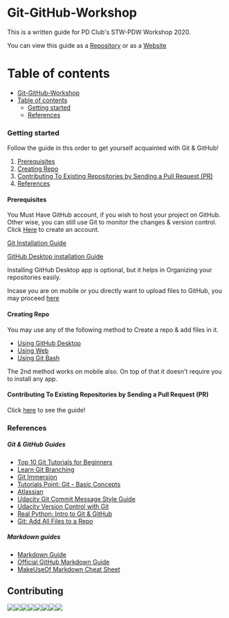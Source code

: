# Git-GitHub-Workshop

This is a written guide for PD Club's STW-PDW Workshop 2020.

You can view this guide as a [Repository](https://github.com/MRDGH2821/Git-GitHub-Workshop) or as a [Website](https://mrdgh2821.github.io/Git-GitHub-Workshop/)

# Table of contents

<!-- TOC -->

- [Git-GitHub-Workshop](#git-github-workshop)
- [Table of contents](#table-of-contents)
  - [Getting started](#getting-started)
  - [References](#references)

<!-- /TOC -->

### Getting started

Follow the guide in this order to get yourself acquainted with Git & GitHub!

1. [Prerequisites](#prerequisites)
2. [Creating Repo](#creating-repo)
3. [Contributing To Existing Repositories by Sending a Pull Request (PR)](#contributing-to-existing-repositories-by-sending-a-pull-request-pr)
4. [References](#References)

#### Prerequisites

You Must Have GitHub account, if you wish to host your project on GitHub.<br>
Other wise, you can still use Git to monitor the changes & version control.<br>
Click [Here](https://github.com/join?ref_cta=Sign+up&ref_loc=header+logged+out&ref_page=%2F&source=header-home) to create an account.<br>

[Git Installation Guide](/Git_Installation.md)<br>

[GitHub Desktop installation Guide](/Github_Desktop_Installation.md)

Installing GitHub Desktop app is optional, but it helps in Organizing your repositories easily.

Incase you are on mobile or you directly want to upload files to GitHub, you may proceed [here](Creating_Repo-Using_Website_or_Mobile.md)

#### Creating Repo

You may use any of the following method to Create a repo & add files in it.

- [Using GitHub Desktop](Creating_Repo-Using_Github_Desktop.md)
- [Using Web](Creating_Repo-Using_Website_or_Mobile.md)
- [Using Git Bash](Creating_Repo-Using_Git_Bash.md)

The 2nd method works on mobile also. On top of that it doesn't require you to install any app.

#### Contributing To Existing Repositories by Sending a Pull Request (PR)

Click [here](Contributing_To_Existing_Repositories.md) to see the guide!

### References

##### Git & GitHub Guides

- [Top 10 Git Tutorials for Beginners](https://www.webfx.com/blog/web-design/git-tutorials-beginners/)
- [Learn Git Branching](https://learngitbranching.js.org/)
- [Git Immersion](https://gitimmersion.com/index.html)
- [Tutorials Point: Git - Basic Concepts](https://www.tutorialspoint.com/git/git_basic_concepts.htm)
- [Atlassian](https://www.atlassian.com/git/tutorials)
- [Udacity Git Commit Message Style Guide](https://udacity.github.io/git-styleguide/)
- [Udacity Version Control with Git](https://www.udacity.com/course/version-control-with-git--ud123)
- [Real Python: Intro to Git & GitHub](https://realpython.com/python-git-github-intro/)
- [Git: Add All Files to a Repo](https://stackabuse.com/git-add-all-files-to-a-repo/)

##### Markdown guides

- [Markdown Guide](https://www.markdownguide.org)
- [Official GitHub Markdown Guide](https://guides.github.com/features/mastering-markdown/)
- [MakeUseOf Markdown Cheat Sheet](https://www.makeuseof.com/tag/printable-markdown-cheat-sheet/)

## Contributing

[![](https://sourcerer.io/fame/MRDGH2821/MRDGH2821/Git-GitHub-Workshop/images/0)](https://sourcerer.io/fame/MRDGH2821/MRDGH2821/Git-GitHub-Workshop/links/0)[![](https://sourcerer.io/fame/MRDGH2821/MRDGH2821/Git-GitHub-Workshop/images/1)](https://sourcerer.io/fame/MRDGH2821/MRDGH2821/Git-GitHub-Workshop/links/1)[![](https://sourcerer.io/fame/MRDGH2821/MRDGH2821/Git-GitHub-Workshop/images/2)](https://sourcerer.io/fame/MRDGH2821/MRDGH2821/Git-GitHub-Workshop/links/2)[![](https://sourcerer.io/fame/MRDGH2821/MRDGH2821/Git-GitHub-Workshop/images/3)](https://sourcerer.io/fame/MRDGH2821/MRDGH2821/Git-GitHub-Workshop/links/3)[![](https://sourcerer.io/fame/MRDGH2821/MRDGH2821/Git-GitHub-Workshop/images/4)](https://sourcerer.io/fame/MRDGH2821/MRDGH2821/Git-GitHub-Workshop/links/4)[![](https://sourcerer.io/fame/MRDGH2821/MRDGH2821/Git-GitHub-Workshop/images/5)](https://sourcerer.io/fame/MRDGH2821/MRDGH2821/Git-GitHub-Workshop/links/5)[![](https://sourcerer.io/fame/MRDGH2821/MRDGH2821/Git-GitHub-Workshop/images/6)](https://sourcerer.io/fame/MRDGH2821/MRDGH2821/Git-GitHub-Workshop/links/6)[![](https://sourcerer.io/fame/MRDGH2821/MRDGH2821/Git-GitHub-Workshop/images/7)](https://sourcerer.io/fame/MRDGH2821/MRDGH2821/Git-GitHub-Workshop/links/7)

